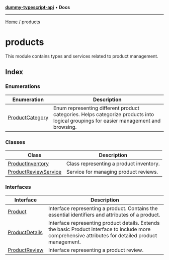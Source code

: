 [**dummy-typescript-api**](../README.md) • **Docs**

***

[Home](../README.md) / products

# products

This module contains types and services related to product management.

## Index

### Enumerations

| Enumeration | Description |
| ------ | ------ |
| [ProductCategory](enumerations/ProductCategory.md) | Enum representing different product categories. Helps categorize products into logical groupings for easier management and browsing. |

### Classes

| Class | Description |
| ------ | ------ |
| [ProductInventory](classes/ProductInventory.md) | Class representing a product inventory. |
| [ProductReviewService](classes/ProductReviewService.md) | Service for managing product reviews. |

### Interfaces

| Interface | Description |
| ------ | ------ |
| [Product](interfaces/Product.md) | Interface representing a product. Contains the essential identifiers and attributes of a product. |
| [ProductDetails](interfaces/ProductDetails.md) | Interface representing product details. Extends the basic Product interface to include more comprehensive attributes for detailed product management. |
| [ProductReview](interfaces/ProductReview.md) | Interface representing a product review. |
